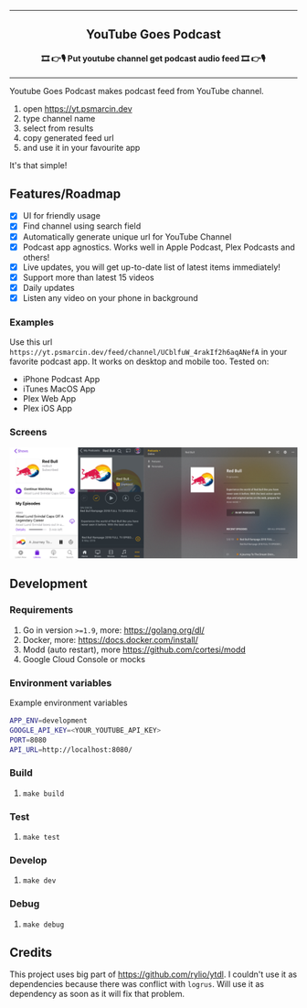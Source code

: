 <hr>
<h2 align="center">YouTube Goes Podcast</h2>
<h4 align="center">🎞 👉🎙 Put youtube channel get podcast audio feed 🎞 👉🎙</h4>
<hr>

Youtube Goes Podcast makes podcast feed from YouTube channel.

1. open https://yt.psmarcin.dev 
1. type channel name
1. select from results
1. copy generated feed url
1. and use it in your favourite app

It's that simple!

## Features/Roadmap
* [x] UI for friendly usage
* [x] Find channel using search field
* [x] Automatically generate unique url for YouTube Channel
* [x] Podcast app agnostics. Works well in Apple Podcast, Plex Podcasts and others!
* [x] Live updates, you will get up-to-date list of latest items immediately! 
* [x] Support more than latest 15 videos
* [x] Daily updates
* [x] Listen any video on your phone in background

### Examples
Use this url `https://yt.psmarcin.dev/feed/channel/UCblfuW_4rakIf2h6aqANefA` in your favorite podcast app. It works on desktop and mobile too. Tested on:
* iPhone Podcast App
* iTunes MacOS App
* Plex Web App
* Plex iOS App

### Screens
![Tested apps](assets/iphone-podcast-app.png "Tested apps")

## Development

### Requirements
1. Go in version `>=1.9`, more: https://golang.org/dl/
1. Docker, more: https://docs.docker.com/install/
1. Modd (auto restart), more https://github.com/cortesi/modd
1. Google Cloud Console or mocks 

### Environment variables
Example environment variables
```bash
APP_ENV=development
GOOGLE_API_KEY=<YOUR_YOUTUBE_API_KEY>
PORT=8080
API_URL=http://localhost:8080/
```

### Build
1. `make build`

### Test
1. `make test`

### Develop
1. `make dev`

### Debug
1. `make debug`

## Credits
This project uses big part of https://github.com/rylio/ytdl. I couldn't use it as dependencies because there was conflict with `logrus`. Will use it as dependency as soon as it will fix that problem.
